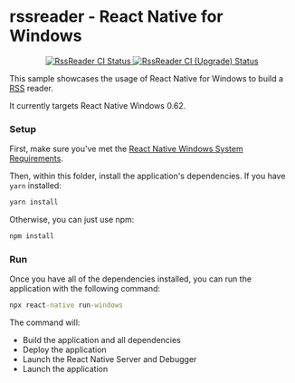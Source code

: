 # rssreader - React Native for Windows

<p align="center">
  <a href="https://github.com/microsoft/react-native-windows-samples/actions?query=workflow%3A%22RssReader+CI%22">
    <img src="https://github.com/microsoft/react-native-windows-samples/workflows/RssReader%20CI/badge.svg" alt="RssReader CI Status" />
  </a>
  <a href="https://github.com/microsoft/react-native-windows-samples/actions?query=workflow%3A%22RssReader+CI+%28Upgrade%29%22">
    <img src="https://github.com/microsoft/react-native-windows-samples/workflows/RssReader%20CI%20(Upgrade)/badge.svg" alt="RssReader CI (Upgrade) Status" />
  </a>
</p>

This sample showcases the usage of React Native for Windows to build a [RSS](https://en.wikipedia.org/wiki/RSS) reader.	

It currently targets React Native Windows 0.62.

### Setup	
First, make sure you've met the [React Native Windows System Requirements](https://microsoft.github.io/react-native-windows/docs/rnw-dependencies).	

Then, within this folder, install the application's dependencies. If you have `yarn` installed:	

```cmd	
yarn install	
```	

Otherwise, you can just use npm:	

```cmd	
npm install	
```	

### Run	
Once you have all of the dependencies installed, you can run the application with the following command:	

```cmd	
npx react-native run-windows	
```	

The command will:	
* Build the application and all dependencies	
* Deploy the application	
* Launch the React Native Server and Debugger	
* Launch the application
